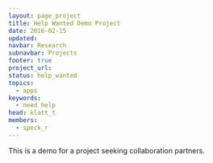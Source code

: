 ```yaml
---
layout: page_project
title: Help Wanted Demo Project
date: 2016-02-15
updated:
navbar: Research
subnavbar: Projects
footer: true
project_url:
status: help_wanted
topics:
  - apps
keywords:
  - need help
head: klatt_t
members:
  - speck_r
---
```


This is a demo for a project seeking collaboration partners.
